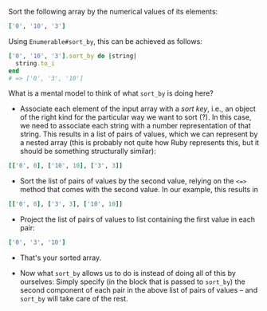 Sort the following array by the numerical values of its elements:

```ruby
['0', '10', '3']
```

Using `Enumerable#sort_by`, this can be achieved as follows:

```ruby
['0', '10', '3'].sort_by do |string|
  string.to_i
end
# => ['0', '3', '10']
```

What is a mental model to think of what `sort_by` is doing here?

- Associate each element of the input array with a *sort key*, i.e., an object of the right kind for the particular way we want to sort (?). In this case, we need to associate each string with a number representation of that string. This results in a list of pairs of values, which we can represent by a nested array (this is probably not quite how Ruby represents this, but it should be something structurally similar):

```ruby
[['0', 0], ['10', 10], ['3', 3]]
```

- Sort the list of pairs of values by the second value, relying on the `<=>` method that comes with the second value. In our example, this results in

```ruby
[['0', 0], ['3', 3], ['10', 10]]
```

- Project the list of pairs of values to list containing the first value in each pair:

```ruby
['0', '3', '10']
```

- That's your sorted array.

- Now what `sort_by` allows us to do is instead of doing all of this by ourselves: Simply specify (in the block that is passed to `sort_by`) the second component of each pair in the above list of pairs of values – and `sort_by` will take care of the rest.

